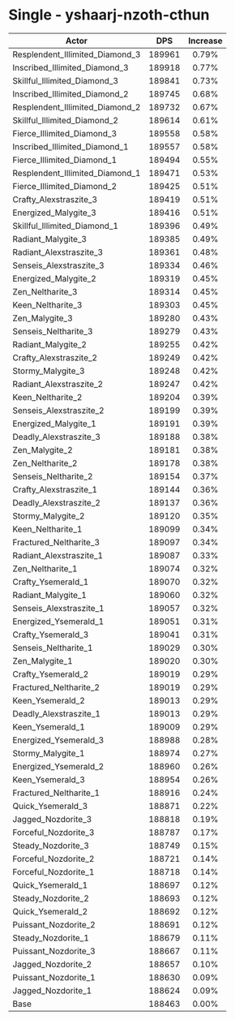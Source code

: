 # Single - yshaarj-nzoth-cthun
| Actor | DPS | Increase |
|---|:---:|:---:|
|Resplendent_Illimited_Diamond_3|189961|0.79%|
|Inscribed_Illimited_Diamond_3|189918|0.77%|
|Skillful_Illimited_Diamond_3|189841|0.73%|
|Inscribed_Illimited_Diamond_2|189745|0.68%|
|Resplendent_Illimited_Diamond_2|189732|0.67%|
|Skillful_Illimited_Diamond_2|189614|0.61%|
|Fierce_Illimited_Diamond_3|189558|0.58%|
|Inscribed_Illimited_Diamond_1|189557|0.58%|
|Fierce_Illimited_Diamond_1|189494|0.55%|
|Resplendent_Illimited_Diamond_1|189471|0.53%|
|Fierce_Illimited_Diamond_2|189425|0.51%|
|Crafty_Alexstraszite_3|189419|0.51%|
|Energized_Malygite_3|189416|0.51%|
|Skillful_Illimited_Diamond_1|189396|0.49%|
|Radiant_Malygite_3|189385|0.49%|
|Radiant_Alexstraszite_3|189361|0.48%|
|Senseis_Alexstraszite_3|189334|0.46%|
|Energized_Malygite_2|189319|0.45%|
|Zen_Neltharite_3|189314|0.45%|
|Keen_Neltharite_3|189303|0.45%|
|Zen_Malygite_3|189280|0.43%|
|Senseis_Neltharite_3|189279|0.43%|
|Radiant_Malygite_2|189255|0.42%|
|Crafty_Alexstraszite_2|189249|0.42%|
|Stormy_Malygite_3|189248|0.42%|
|Radiant_Alexstraszite_2|189247|0.42%|
|Keen_Neltharite_2|189204|0.39%|
|Senseis_Alexstraszite_2|189199|0.39%|
|Energized_Malygite_1|189191|0.39%|
|Deadly_Alexstraszite_3|189188|0.38%|
|Zen_Malygite_2|189181|0.38%|
|Zen_Neltharite_2|189178|0.38%|
|Senseis_Neltharite_2|189154|0.37%|
|Crafty_Alexstraszite_1|189144|0.36%|
|Deadly_Alexstraszite_2|189137|0.36%|
|Stormy_Malygite_2|189120|0.35%|
|Keen_Neltharite_1|189099|0.34%|
|Fractured_Neltharite_3|189097|0.34%|
|Radiant_Alexstraszite_1|189087|0.33%|
|Zen_Neltharite_1|189074|0.32%|
|Crafty_Ysemerald_1|189070|0.32%|
|Radiant_Malygite_1|189060|0.32%|
|Senseis_Alexstraszite_1|189057|0.32%|
|Energized_Ysemerald_1|189051|0.31%|
|Crafty_Ysemerald_3|189041|0.31%|
|Senseis_Neltharite_1|189029|0.30%|
|Zen_Malygite_1|189020|0.30%|
|Crafty_Ysemerald_2|189019|0.29%|
|Fractured_Neltharite_2|189019|0.29%|
|Keen_Ysemerald_2|189013|0.29%|
|Deadly_Alexstraszite_1|189013|0.29%|
|Keen_Ysemerald_1|189009|0.29%|
|Energized_Ysemerald_3|188988|0.28%|
|Stormy_Malygite_1|188974|0.27%|
|Energized_Ysemerald_2|188960|0.26%|
|Keen_Ysemerald_3|188954|0.26%|
|Fractured_Neltharite_1|188916|0.24%|
|Quick_Ysemerald_3|188871|0.22%|
|Jagged_Nozdorite_3|188818|0.19%|
|Forceful_Nozdorite_3|188787|0.17%|
|Steady_Nozdorite_3|188749|0.15%|
|Forceful_Nozdorite_2|188721|0.14%|
|Forceful_Nozdorite_1|188718|0.14%|
|Quick_Ysemerald_1|188697|0.12%|
|Steady_Nozdorite_2|188693|0.12%|
|Quick_Ysemerald_2|188692|0.12%|
|Puissant_Nozdorite_2|188691|0.12%|
|Steady_Nozdorite_1|188679|0.11%|
|Puissant_Nozdorite_3|188667|0.11%|
|Jagged_Nozdorite_2|188657|0.10%|
|Puissant_Nozdorite_1|188630|0.09%|
|Jagged_Nozdorite_1|188624|0.09%|
|Base|188463|0.00%|
